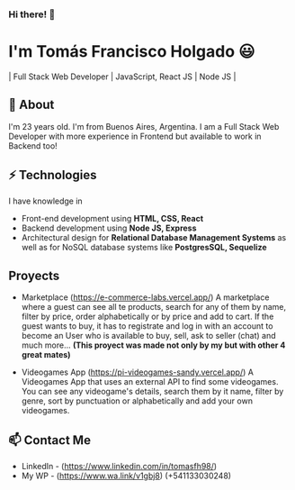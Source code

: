 ### Hi there! 👋

# I'm Tomás Francisco Holgado 😃
| Full Stack Web Developer | JavaScript, React JS | Node JS |

## 🧐 About
I'm 23 years old. I'm from Buenos Aires, Argentina. I am a Full Stack Web Developer with more experience in Frontend but available to work in Backend too!

## ⚡ Technologies
I have knowledge in
- Front-end development using **HTML, CSS, React**
- Backend development using **Node JS, Express**
- Architectural design for **Relational Database Management Systems** as well as for NoSQL database systems like **PostgresSQL, Sequelize**

## Proyects

- Marketplace (https://e-commerce-labs.vercel.app/)
A marketplace where a guest can see all te products, search for any of them by name, filter by price, order alphabetically or by price and add to cart.
If the guest wants to buy, it has to registrate and log in with an account to become an User who is available to buy, sell, ask to seller (chat) and much more...
**(This proyect was made not only by my but with other 4 great mates)**

- Videogames App (https://pi-videogames-sandy.vercel.app/)
A Videogames App that uses an external API to find some videogames. You can see any videogame's details, search them by it name, filter by genre, sort by punctuation or alphabetically and add your own videogames.

## 📫 Contact Me
- LinkedIn - (https://www.linkedin.com/in/tomasfh98/)
- My WP - (https://www.wa.link/v1gbj8) (+541133030248)
